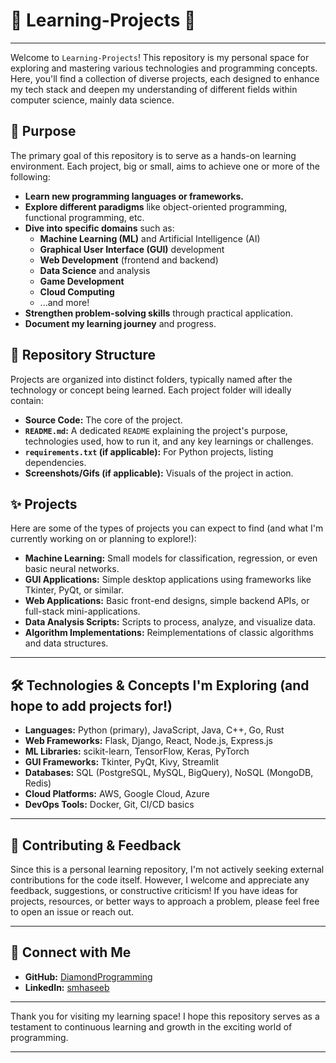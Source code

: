 # 🚀 Learning-Projects 🚀

---

Welcome to `Learning-Projects`! This repository is my personal space for exploring and mastering various technologies and programming concepts. Here, you'll find a collection of diverse projects, each designed to enhance my tech stack and deepen my understanding of different fields within computer science, mainly data science.

## 🎯 Purpose

The primary goal of this repository is to serve as a hands-on learning environment. Each project, big or small, aims to achieve one or more of the following:

* **Learn new programming languages or frameworks.**
* **Explore different paradigms** like object-oriented programming, functional programming, etc.
* **Dive into specific domains** such as:
    * **Machine Learning (ML)** and Artificial Intelligence (AI)
    * **Graphical User Interface (GUI)** development
    * **Web Development** (frontend and backend)
    * **Data Science** and analysis
    * **Game Development**
    * **Cloud Computing**
    * ...and more!
* **Strengthen problem-solving skills** through practical application.
* **Document my learning journey** and progress.

## 📁 Repository Structure

Projects are organized into distinct folders, typically named after the technology or concept being learned. Each project folder will ideally contain:

* **Source Code:** The core of the project.
* **`README.md`:** A dedicated `README` explaining the project's purpose, technologies used, how to run it, and any key learnings or challenges.
* **`requirements.txt` (if applicable):** For Python projects, listing dependencies.
* **Screenshots/Gifs (if applicable):** Visuals of the project in action.

## ✨ Projects

Here are some of the types of projects you can expect to find (and what I'm currently working on or planning to explore!):

* **Machine Learning:** Small models for classification, regression, or even basic neural networks.
* **GUI Applications:** Simple desktop applications using frameworks like Tkinter, PyQt, or similar.
* **Web Applications:** Basic front-end designs, simple backend APIs, or full-stack mini-applications.
* **Data Analysis Scripts:** Scripts to process, analyze, and visualize data.
* **Algorithm Implementations:** Reimplementations of classic algorithms and data structures.

---

## 🛠️ Technologies & Concepts I'm Exploring (and hope to add projects for!)

* **Languages:** Python (primary), JavaScript, Java, C++, Go, Rust
* **Web Frameworks:** Flask, Django, React, Node.js, Express.js
* **ML Libraries:** scikit-learn, TensorFlow, Keras, PyTorch
* **GUI Frameworks:** Tkinter, PyQt, Kivy, Streamlit
* **Databases:** SQL (PostgreSQL, MySQL, BigQuery), NoSQL (MongoDB, Redis)
* **Cloud Platforms:** AWS, Google Cloud, Azure
* **DevOps Tools:** Docker, Git, CI/CD basics

---

## 🤝 Contributing & Feedback

Since this is a personal learning repository, I'm not actively seeking external contributions for the code itself. However, I welcome and appreciate any feedback, suggestions, or constructive criticism! If you have ideas for projects, resources, or better ways to approach a problem, please feel free to open an issue or reach out.

---

## 📧 Connect with Me

* **GitHub:** [DiamondProgramming](https://github.com/DiamondProgramming)
* **LinkedIn:** [smhaseeb](https://linkedin.com/in/smhaseeb)
  
---

Thank you for visiting my learning space! I hope this repository serves as a testament to continuous learning and growth in the exciting world of programming.

---
